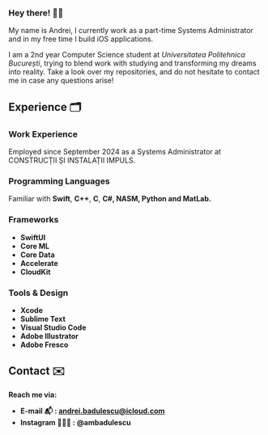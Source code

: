 ### <b> Hey there! 👋🏻 </b>

My name is Andrei, I currently work as a part-time Systems Administrator and in my free time I build iOS applications.

I am a 2nd year Computer Science student at <i>Universitatea Politehnica București</i>, trying to blend work with studying and transforming my dreams into reality. Take a look over my repositories, and do not hesitate to contact me in case any questions arise!

## Experience 🗂️

### Work Experience
Employed since September 2024 as a Systems Administrator at CONSTRUCȚII ȘI INSTALAȚII IMPULS.

### Programming Languages 
Familiar with <b>Swift</b>, <b>C++</b>, <b>C</b>, <b>C#<b/>, <b>NASM</b>, <b>Python</b> and <b>MatLab</b>.

### Frameworks
- SwiftUI
- Core ML
- Core Data
- Accelerate
- CloudKit

### Tools & Design
- Xcode
- Sublime Text
- Visual Studio Code
- Adobe Illustrator
- Adobe Fresco

## Contact ✉️

Reach me via: 
- <b>E-mail</b> 📬 : andrei.badulescu@icloud.com
- <b>Instagram</b> 👨🏻‍💻 : @ambadulescu
